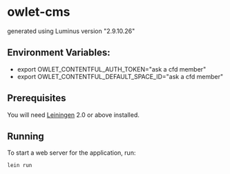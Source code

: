 # owlet-cms

generated using Luminus version "2.9.10.26"

## Environment Variables:

- export OWLET_CONTENTFUL_AUTH_TOKEN="ask a cfd member"
- export OWLET_CONTENTFUL_DEFAULT_SPACE_ID="ask a cfd member"


## Prerequisites

You will need [Leiningen][1] 2.0 or above installed.

[1]: https://github.com/technomancy/leiningen

## Running

To start a web server for the application, run:

    lein run
